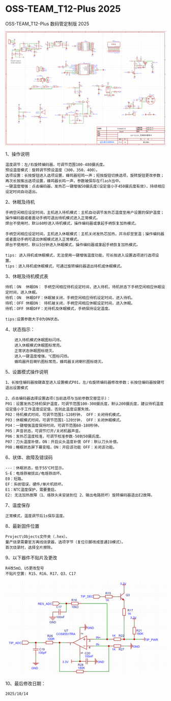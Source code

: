 # OSS-TEAM_T12-Plus 2025
OSS-TEAM_T12-Plus 数码管定制版 2025

![alt text](image.png)

1、操作说明

    温度调节：左/右旋转编码器，可调节范围100-480摄氏度。
    预设温度模式：旋转调节预设温度（300，350，400）。
    选项设置：长按旋钮进入选项设置，蜂鸣器短鸣一声；短按旋钮切换选项，旋转旋钮更改参数；再次长按推出选项设置，蜂鸣器长鸣一声，参数被保存在flash当中。
    一键温度增强：点击编码器，发热芯一键增强50摄氏度(设定值小于450摄氏度有效)，持续相应设定时间自动退出。
            
2、休眠及待机

    手柄空闲相应设定时间，主机进入待机模式：主机自动调节发热芯温度至用户设置的保护温度；操作编码器或者震动手柄可退出待机模式进入正常模式。
    焊台不使用时，默认60秒进入待机模式，操作编码器或拿起手柄恢复加热模式。

    手柄空闲相应设定时间，主机进入休眠模式：主机关闭发热芯加热，并冷却至室温；操作编码器或者震动手柄可退出休眠模式进入正常模式。
    焊台不使用时，默认5分钟进入休眠模式，操作编码器或拿起手柄恢复加热模式。

    tips: 进入待机或休眠模式，无法使用一键增强温度功能，可长按进入设置选项进行选项设置。
    tips：进入待机或休眠模式，可通过旋转编码器退出待机或休眠模式。

3、休眠及待机模式表

    待机：ON  休眠ON： 手柄空闲相应待机设定时间，进入待机，待机状态下手柄空闲相应休眠设定时间，进入休眠。
    待机：ON  休眠OFF：休眠被关闭，手柄空闲相应待机设定时间，进入待机。
    待机：OFF 休眠ON： 待机被关闭，手柄空闲相应休眠设定时间，进入休眠。
    待机：OFF 休眠OFF：无待机及休眠模式，手柄保持设定温度。

    tips:设置参数大于0为ON状态。

4、状态指示：

        进入待机模式休眠图标闪烁。
        进入休眠模式休眠图标常亮。
        正常状态休眠图标熄灭。
        进入一键温度增强，℃图标闪烁。
        蜂鸣器开启喇叭图标常亮，蜂鸣器关闭喇叭图标熄灭。

5、设置模式操作说明

    1、长按住编码器按键直至进入设置模式P01，左/右旋转编码器修改参数；长按住编码器按键可退出设置模式

    2、点击编码器选择设置选项(当前选项与当前参数交替显示)：
    P01：设置发热芯待机保护温度，可调节范围100-300摄氏度，默认200摄氏度，建议待机温度设定值小于工作温度设定值，否则此温度设置失效。
    P02：待机模式时间，可调节范围1-120秒钟， OFF：关闭待机模式。
    P03：休眠模式时间，可调节范围1-120分钟， OFF：关闭休眠模式。
    PO4：一键增强温度保持时间，可调节范围60-180秒钟。
    P05：声音状态，可调节打开/关闭机器声音。
    P06：发热芯温度校准，可调节校准参数-50到50摄氏度。
    P07：刀头温度补偿，ON：开启尖头温度补偿 OFF：默认刀头补偿。   
    P08；睡眠状态屏下幕变暗，ON：开启该功能 OFF：关闭该功能。


6、状体、故障及错误码

    ---：休眠状态，低于55℃时显示。
    S-E：电烙铁被拔出/电烙铁烧坏。
    E0：短路。
    EF：系统错误，硬件/单片机损坏。
    E1：NTC温度保护，需要重启。
    E2: 无法加热故障（1、烙铁头未安装到位 2、输出电路损坏）旋转编码器退出E2故障。

7、温度保存

    正常模式，温度调节后1s保存温度。

8、最新固件位置

    Project\Objects文件夹（.hex）。
    量产烧录需要官方离线烧录器，选项字节（复位引脚改成普通IO模式）。
    首次烧录时，选择全片擦除。

9、以下器件不贴片及更改

    R4改5mΩ、U5更改型号
    不贴片空置: R15、R16、R17、Q3、C17
![alt text](image-1.png)

10、最后修改日期：

    2025/10/14

